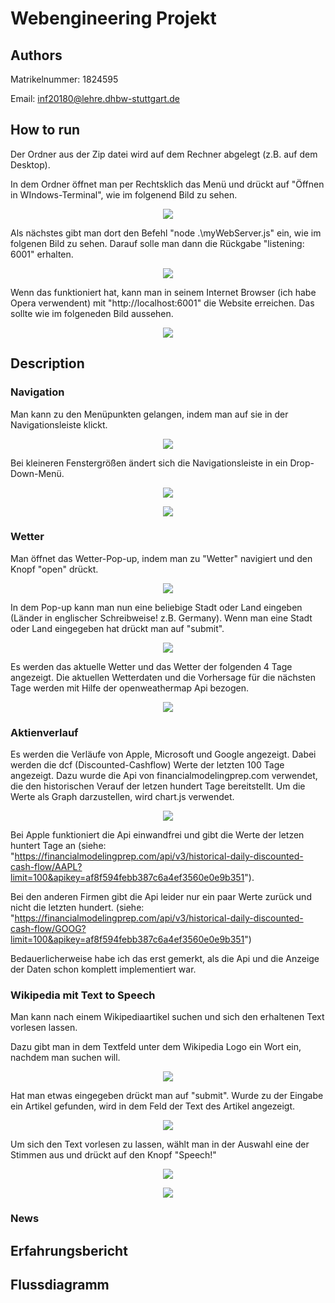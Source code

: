 # Webengineering Projekt


## Authors

Matrikelnummer: 1824595

Email: inf20180@lehre.dhbw-stuttgart.de


## How to run

Der Ordner aus der Zip datei wird auf dem Rechner abgelegt (z.B. auf dem Desktop).

In dem Ordner öffnet man per Rechtsklich das Menü und drückt auf "Öffnen in WIndows-Terminal", wie im folgenend Bild zu sehen.
<p align="center">
  <img src="Bilder Doku/Screenshot 2021-12-12 181247.png">
</p>

Als nächstes gibt man dort den Befehl "node .\myWebServer.js" ein, wie im folgenen Bild zu sehen. Darauf solle man dann die Rückgabe "listening: 6001" erhalten.
<p align="center">
  <img src="Bilder Doku/Screenshot 2021-12-12 181413.png">
</p>

Wenn das funktioniert hat, kann man in seinem Internet Browser (ich habe Opera verwendent) mit "http://localhost:6001" die Website erreichen. Das sollte wie im folgeneden Bild aussehen.
<p align="center">
  <img src="Bilder Doku/Screenshot 2021-12-12 181722.png">
</p>


## Description

### Navigation

Man kann zu den Menüpunkten gelangen, indem man auf sie in der Navigationsleiste klickt.
<p align="center">
  <img src="Bilder Doku/Screenshot 2021-12-12 183636.png">
</p>

Bei kleineren Fenstergrößen ändert sich die Navigationsleiste in ein Drop-Down-Menü.
<p align="center">
  <img src="Bilder Doku/Screenshot 2021-12-12 183740.png">
</p>
<p align="center">
  <img src="Bilder Doku/Screenshot 2021-12-12 183758.png">
</p>

### Wetter

Man öffnet das Wetter-Pop-up, indem man zu "Wetter" navigiert und den Knopf "open" drückt.
<p align="center">
  <img src="Bilder Doku/Screenshot 2021-12-12 184441.png">
</p>

In dem Pop-up kann man nun eine beliebige Stadt oder Land eingeben (Länder in englischer Schreibweise! z.B. Germany). Wenn man eine Stadt oder Land eingegeben hat drückt man auf "submit".
<p align="center">
  <img src="Bilder Doku/Screenshot 2021-12-12 184510.png">
</p>

Es werden das aktuelle Wetter und das Wetter der folgenden 4 Tage angezeigt. Die aktuellen Wetterdaten und die Vorhersage für die nächsten Tage werden mit Hilfe der openweathermap Api bezogen.
<p align="center">
  <img src="Bilder Doku/Screenshot 2021-12-12 184539.png">
</p>

### Aktienverlauf

Es werden die Verläufe von Apple, Microsoft und Google angezeigt. Dabei werden die dcf (Discounted-Cashflow) Werte der letzten 100 Tage angezeigt. Dazu wurde die Api von financialmodelingprep.com verwendet, die den historischen Verauf der letzen hundert Tage bereitstellt.
Um die Werte als Graph darzustellen, wird chart.js verwendet.
<p align="center">
  <img src="Bilder Doku/Screenshot 2021-12-12 185559.png">
</p>

Bei Apple funktioniert die Api einwandfrei und gibt die Werte der letzen huntert Tage an (siehe: "https://financialmodelingprep.com/api/v3/historical-daily-discounted-cash-flow/AAPL?limit=100&apikey=af8f594febb387c6a4ef3560e0e9b351").

Bei den anderen Firmen gibt die Api leider nur ein paar Werte zurück und nicht die letzten hundert. (siehe: "https://financialmodelingprep.com/api/v3/historical-daily-discounted-cash-flow/GOOG?limit=100&apikey=af8f594febb387c6a4ef3560e0e9b351")

Bedauerlicherweise habe ich das erst gemerkt, als die Api und die Anzeige der Daten schon komplett implementiert war.

### Wikipedia mit Text to Speech

Man kann nach einem Wikipediaartikel suchen und sich den erhaltenen Text vorlesen lassen.

Dazu gibt man in dem Textfeld unter dem Wikipedia Logo ein Wort ein, nachdem man suchen will.
<p align="center">
  <img src="Bilder Doku/Screenshot 2021-12-12 190755.png">
</p>

Hat man etwas eingegeben drückt man auf "submit". Wurde zu der Eingabe ein Artikel gefunden, wird in dem Feld der Text des Artikel angezeigt.
<p align="center">
  <img src="Bilder Doku/Screenshot 2021-12-12 190817.png">
</p>

Um sich den Text vorlesen zu lassen, wählt man in der Auswahl eine der Stimmen aus und drückt auf den Knopf "Speech!"
<p align="center">
  <img src="Bilder Doku/Screenshot 2021-12-12 190844.png">
</p>
<p align="center">
  <img src="Bilder Doku/Screenshot 2021-12-12 190908.png">
</p>


### News


## Erfahrungsbericht


## Flussdiagramm
